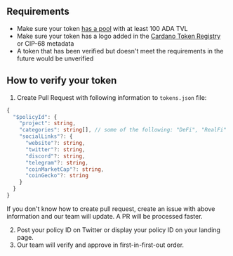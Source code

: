 ## Requirements

- Make sure your token [has a pool](https://docs.minswap.org/faq/token-launching-and-farming/1.-token-listing) with at least 100 ADA TVL
- Make sure your token has a logo added in the [Cardano Token Registry](https://github.com/cardano-foundation/cardano-token-registry) or CIP-68 metadata
- A token that has been verified but doesn't meet the requirements in the future would be unverified

## How to verify your token

1. Create Pull Request with following information to `tokens.json` file:

```ts
{
  "$policyId": {
    "project": string,
    "categories": string[], // some of the following: "DeFi", "RealFi" |  "GameFi" |  "Meme" |  "Bridge" |  "Metaverse" |  "Wallet" |  "NFT" |  "Oracle" |  "AI" |  "Launchpad" |  "DAO" | "Stablecoin" | "Social" | "Media" | "Other"
    "socialLinks"?: {
      "website"?: string,
      "twitter"?: string,
      "discord"?: string,
      "telegram"?: string,
      "coinMarketCap"?: string,
      "coinGecko"?: string
    }
  }
}
```

If you don't know how to create pull request, create an issue with above information and our team will update. A PR will be processed faster.

2. Post your policy ID on Twitter or display your policy ID on your landing page.
3. Our team will verify and approve in first-in-first-out order.

